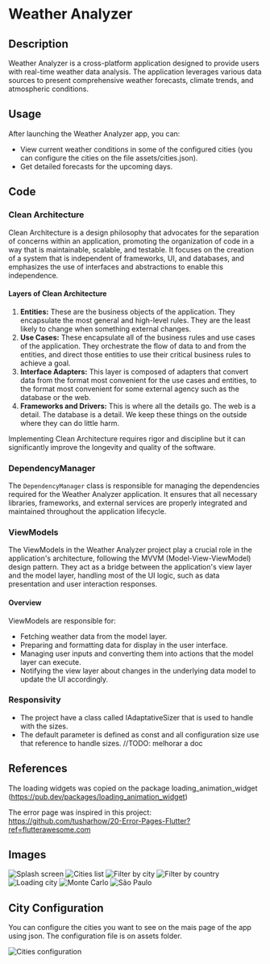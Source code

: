 # Weather Analyzer

## Description

Weather Analyzer is a cross-platform application designed to provide users with real-time weather data analysis. The application leverages various data sources to present comprehensive weather forecasts, climate trends, and atmospheric conditions.

## Usage

After launching the Weather Analyzer app, you can:

- View current weather conditions in some of the configured cities (you can configure the cities on the file assets/cities.json).
- Get detailed forecasts for the upcoming days.

## Code

### Clean Architecture
Clean Architecture is a design philosophy that advocates for the separation of concerns within an application, promoting the organization of code in a way that is maintainable, scalable, and testable. It focuses on the creation of a system that is independent of frameworks, UI, and databases, and emphasizes the use of interfaces and abstractions to enable this independence.

#### Layers of Clean Architecture

1. **Entities:** These are the business objects of the application. They encapsulate the most general and high-level rules. They are the least likely to change when something external changes.
2. **Use Cases:** These encapsulate all of the business rules and use cases of the application. They orchestrate the flow of data to and from the entities, and direct those entities to use their critical business rules to achieve a goal.
3. **Interface Adapters:** This layer is composed of adapters that convert data from the format most convenient for the use cases and entities, to the format most convenient for some external agency such as the database or the web.
4. **Frameworks and Drivers:** This is where all the details go. The web is a detail. The database is a detail. We keep these things on the outside where they can do little harm.

Implementing Clean Architecture requires rigor and discipline but it can significantly improve the longevity and quality of the software.

### DependencyManager

The `DependencyManager` class is responsible for managing the dependencies required for the Weather Analyzer application. It ensures that all necessary libraries, frameworks, and external services are properly integrated and maintained throughout the application lifecycle.

### ViewModels

The ViewModels in the Weather Analyzer project play a crucial role in the application's architecture, following the MVVM (Model-View-ViewModel) design pattern. They act as a bridge between the application's view layer and the model layer, handling most of the UI logic, such as data presentation and user interaction responses.

#### Overview

ViewModels are responsible for:

- Fetching weather data from the model layer.
- Preparing and formatting data for display in the user interface.
- Managing user inputs and converting them into actions that the model layer can execute.
- Notifying the view layer about changes in the underlying data model to update the UI accordingly.

### Responsivity

- The project have a class called IAdaptativeSizer that is used to handle with the sizes.
- The default parameter is defined as const and all configuration size use that reference to handle sizes.
//TODO: melhorar a doc

## References

The loading widgets was copied on the package loading_animation_widget (https://pub.dev/packages/loading_animation_widget)

The error page was inspired in this project:
https://github.com/tusharhow/20-Error-Pages-Flutter?ref=flutterawesome.com

## Images

![Splash screen](/images/splash.png)
![Cities list](/images/cities_list.png)
![Filter by city](/images/filtering_by_city.png)
![Filter by country](/images/filtering_by_country.png)
![Loading city](/images/loading_city.png)
![Monte Carlo](/images/mc.png)
![São Paulo](/images/sp.png)

## City Configuration

You can configure the cities you want to see on the mais page of the app using json.
The configuration file is on assets folder.

![Cities configuration](/images/cities_configuration.png)
